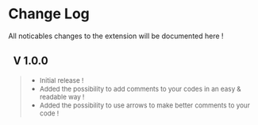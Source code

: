 # <b>Change Log</b>

All noticables changes to the extension will be documented here !

## &nbsp;&nbsp;V 1.0.0

><font size="2"><ul><li>Initial release !</li><li>Added the possibility to add comments to your codes in an easy & readable way !</li><li>Added the possibility to use arrows to make better comments to your code !</li></ul></font>